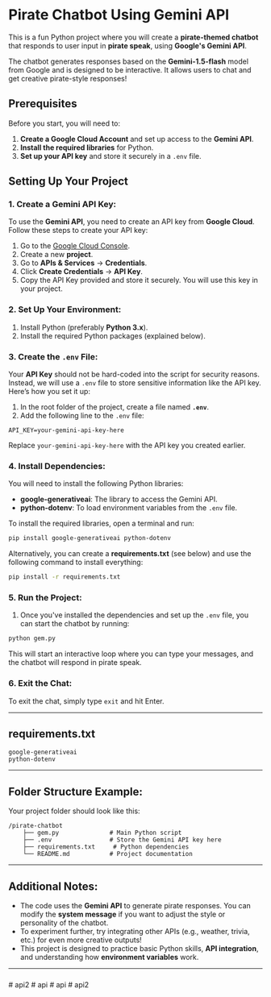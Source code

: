 
# Pirate Chatbot Using Gemini API

This is a fun Python project where you will create a **pirate-themed chatbot** that responds to user input in **pirate speak**, using **Google's Gemini API**.

The chatbot generates responses based on the **Gemini-1.5-flash** model from Google and is designed to be interactive. It allows users to chat and get creative pirate-style responses!

## Prerequisites

Before you start, you will need to:

1. **Create a Google Cloud Account** and set up access to the **Gemini API**.
2. **Install the required libraries** for Python.
3. **Set up your API key** and store it securely in a `.env` file.

## Setting Up Your Project

### 1. **Create a Gemini API Key**:
To use the **Gemini API**, you need to create an API key from **Google Cloud**. Follow these steps to create your API key:

1. Go to the [Google Cloud Console](https://console.cloud.google.com/).
2. Create a new **project**.
3. Go to **APIs & Services** → **Credentials**.
4. Click **Create Credentials** → **API Key**.
5. Copy the API Key provided and store it securely. You will use this key in your project.

### 2. **Set Up Your Environment**:

1. Install Python (preferably **Python 3.x**).
2. Install the required Python packages (explained below).

### 3. **Create the `.env` File**:

Your **API Key** should not be hard-coded into the script for security reasons. Instead, we will use a `.env` file to store sensitive information like the API key. Here’s how you set it up:

1. In the root folder of the project, create a file named **`.env`**.
2. Add the following line to the `.env` file:

```env
API_KEY=your-gemini-api-key-here
```

Replace `your-gemini-api-key-here` with the API key you created earlier.

### 4. **Install Dependencies**:

You will need to install the following Python libraries:

- **google-generativeai**: The library to access the Gemini API.
- **python-dotenv**: To load environment variables from the `.env` file.

To install the required libraries, open a terminal and run:

```bash
pip install google-generativeai python-dotenv
```

Alternatively, you can create a **requirements.txt** (see below) and use the following command to install everything:

```bash
pip install -r requirements.txt
```

### 5. **Run the Project**:

1. Once you've installed the dependencies and set up the `.env` file, you can start the chatbot by running:

```bash
python gem.py
```

This will start an interactive loop where you can type your messages, and the chatbot will respond in pirate speak.

### 6. **Exit the Chat**:
To exit the chat, simply type `exit` and hit Enter.

---

## **requirements.txt**

```
google-generativeai
python-dotenv
```

---

## **Folder Structure Example**:

Your project folder should look like this:

```
/pirate-chatbot
    ├── gem.py              # Main Python script
    ├── .env                # Store the Gemini API key here
    ├── requirements.txt     # Python dependencies
    └── README.md           # Project documentation
```

---

## **Additional Notes**:

- The code uses the **Gemini API** to generate pirate responses. You can modify the **system message** if you want to adjust the style or personality of the chatbot.
- To experiment further, try integrating other APIs (e.g., weather, trivia, etc.) for even more creative outputs!
- This project is designed to practice basic Python skills, **API integration**, and understanding how **environment variables** work.

---

### 
#   a p i 2  
 #   a p i  
 #   a p i  
 #   a p i 2  
 